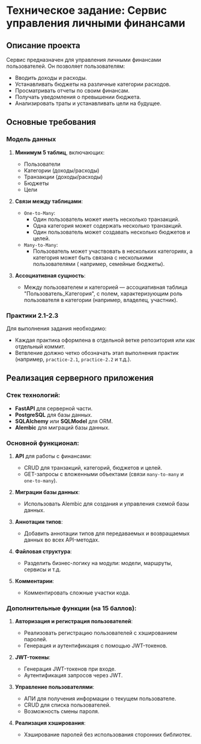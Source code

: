 # Техническое задание: Сервис управления личными финансами

## Описание проекта

Сервис предназначен для управления личными финансами пользователей. Он позволяет пользователям:

- Вводить доходы и расходы.
- Устанавливать бюджеты на различные категории расходов.
- Просматривать отчеты по своим финансам.
- Получать уведомления о превышении бюджета.
- Анализировать траты и устанавливать цели на будущее.

## Основные требования

### Модель данных

1. **Минимум 5 таблиц**, включающих:
    - Пользователи
    - Категории (доходы/расходы)
    - Транзакции (доходы/расходы)
    - Бюджеты
    - Цели

2. **Связи между таблицами**:
    - `One-to-Many`:
        - Один пользователь может иметь несколько транзакций.
        - Одна категория может содержать несколько транзакций.
        - Один пользователь может создавать несколько бюджетов и целей.
    - `Many-to-Many`:
        - Пользователь может участвовать в нескольких категориях, а категория может быть связана с несколькими пользователями (
          например, семейные бюджеты).

3. **Ассоциативная сущность**:
    - Между пользователем и категорией — ассоциативная таблица "Пользователь_Категория", с полем, характеризующим роль
      пользователя в категории (например, владелец, участник).

### Практики 2.1-2.3

Для выполнения задания необходимо:

- Каждая практика оформлена в отдельной ветке репозитория или как отдельный коммит.
- Ветвление должно четко обозначать этап выполнения практик (например, `practice-2.1`, `practice-2.2` и т.д.).

## Реализация серверного приложения

### Стек технологий:

- **FastAPI** для серверной части.
- **PostgreSQL** для базы данных.
- **SQLAlchemy** или **SQLModel** для ORM.
- **Alembic** для миграций базы данных.

### Основной функционал:

1. **API** для работы с финансами:
    - CRUD для транзакций, категорий, бюджетов и целей.
    - GET-запросы с вложенными объектами (связи `many-to-many` и `one-to-many`).

2. **Миграции базы данных**:
    - Использовать Alembic для создания и управления схемой базы данных.

3. **Аннотации типов**:
    - Добавить аннотации типов для передаваемых и возвращаемых данных во всех API-методах.

4. **Файловая структура**:
    - Разделить бизнес-логику на модули: модели, маршруты, сервисы и т.д.

5. **Комментарии**:
    - Комментировать сложные участки кода.

### Дополнительные функции (на 15 баллов):

1. **Авторизация и регистрация пользователей**:
    - Реализовать регистрацию пользователей с хэшированием паролей.
    - Генерация и аутентификация с помощью JWT-токенов.

2. **JWT-токены**:
    - Генерация JWT-токенов при входе.
    - Аутентификация запросов через JWT.

3. **Управление пользователями**:
    - АПИ для получения информации о текущем пользователе.
    - CRUD для списка пользователей.
    - Возможность смены пароля.

4. **Реализация хэширования**:
    - Хэширование паролей без использования сторонних библиотек.
